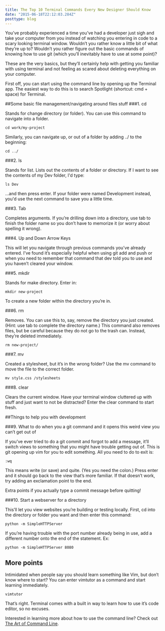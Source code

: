 ```yaml
---
title: The Top 10 Terminal Commands Every New Designer Should Know
date: "2015-06-18T22:12:03.284Z"
posttype: blog
---
```


You’ve probably experienced a time you’ve had a developer just sigh and take your computer from you instead of watching you entering in code to a scary looking terminal window. Wouldn’t you rather know a little bit of what they’re up to? Wouldn’t you rather figure out the basic commands of knowing how to use git (which you’ll inevitably have to use at some point)?

These are the very basics, but they’ll certainly help with getting you familiar with using terminal and not feeling as scared about deleting everything on your computer.

First off, you can start using the command line by opening up the Terminal app. The easiest way to do this is to search Spotlight (shortcut: cmd + space) for Terminal.

##Some basic file management/navigating around files stuff
###1. cd

Stands for change directory (or folder). You can use this command to navigate into a folder.

`cd work/my-project`

Similarly, you can navigate up, or out of a folder by adding ../ to the beginning:

`cd ../`

###2. ls

Stands for list. Lists out the contents of a folder or directory. If I want to see the contents of my Dev folder, I'd type:

`ls Dev`

...and then press enter. If your folder were named Development instead, you'd use the next command to save you a little time.

###3. Tab

Completes arguments. If you’re drilling down into a directory, use tab to finish the folder name so you don’t have to memorize it (or worry about spelling it wrong).

###4. Up and Down Arrow Keys

This will let you navigate through previous commands you’ve already entered. I’ve found it’s especially helpful when using git add and push or when you need to remember that command that dev told you to use and you haven’t cleared your window.

###5. mkdir

Stands for make directory. Enter in:

`mkdir new-project`

To create a new folder within the directory you’re in.

###6. rm

Removes. You can use this to, say, remove the directory you just created. (Hint: use tab to complete the directory name.) This command also removes files, but be careful because they do not go to the trash can. Instead, they’re deleted immediately.

`rm new-project/`

###7. mv

Created a stylesheet, but it’s in the wrong folder? Use the mv command to move the file to the correct folder.

`mv style.css /stylesheets`

###8. clear

Clears the current window. Have your terminal window cluttered up with stuff and just want to not be distracted? Enter the clear command to start fresh.

##Things to help you with development

###9. What to do when you a git command and it opens this weird view you can’t get out of

If you’ve ever tried to do a git commit and forgot to add a message, it’ll switch views to something that you might have trouble getting out of. This is git opening up vim for you to edit something. All you need to do to exit is:

`:wq`

This means write (or save) and quite. (Yes you need the colon.) Press enter and it should go back to the view that’s more familiar. If that doesn’t work, try adding an exclamation point to the end.

Extra points if you actually type a commit message before quitting!

###10. Start a webserver for a directory

This’ll let you view websites you’re building or testing locally. First, cd into the directory or folder you want and then enter this command:

`python -m SimpleHTTPServer`

If you’re having trouble with the port number already being in use, add a different number onto the end of the statement. Ex:

`python -m SimpleHTTPServer 8080`

## More points

Intimidated when people say you should learn something like Vim, but don’t know where to start? You can enter vimtutor as a command and start learning immediately.

`vimtutor`

That’s right. Terminal comes with a built in way to learn how to use it’s code editor, so no excuses.

Interested in learning more about how to use the command line? Check out [The Art of Command Line](https://github.com/jlevy/the-art-of-command-line).
